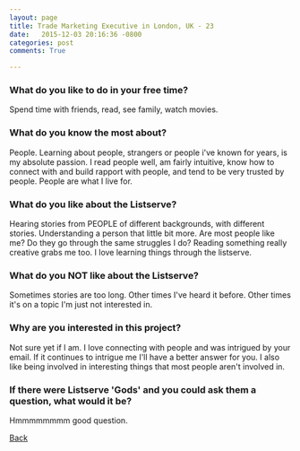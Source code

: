 ```yaml
---
layout: page
title: Trade Marketing Executive in London, UK - 23
date:   2015-12-03 20:16:36 -0800
categories: post
comments: True

---
```


### What do you like to do in your free time?
<p>Spend time with friends, read, see family, watch movies.</p>

### What do you know the most about?
<p>People. Learning about people, strangers or people i've known for years, is my absolute passion. I read people well, am fairly intuitive, know how to connect with and build rapport with people, and tend to be very trusted by people. People are what I live for. </p>

### What do you like about the Listserve?
<p>Hearing stories from PEOPLE of different backgrounds, with different stories. Understanding a person that little bit more. Are most people like me? Do they go through the same struggles I do? Reading something really creative grabs me too. I love learning things through the listserve.</p>

### What do you NOT like about the Listserve?
<p>Sometimes stories are too long. Other times I've heard it before. Other times it's on a topic I'm just not interested in.</p>

### Why are you interested in this project?
<p>Not sure yet if I am. I love connecting with people and was intrigued by your email. If it continues to intrigue me I'll have a better answer for you. I also like being involved in interesting things that most people aren't involved in. </p>

### If there were Listserve 'Gods' and you could ask them a question, what would it be?
<p>Hmmmmmmmm good question.</p>

[Back][1]

[1]: /responders/all